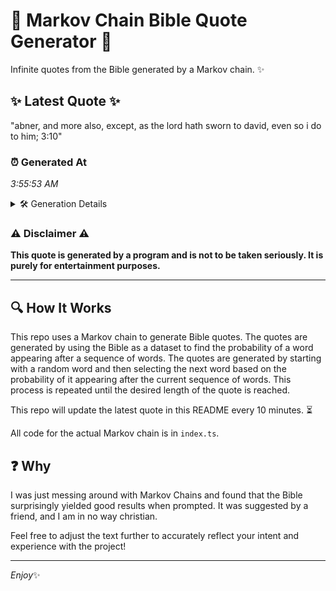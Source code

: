 # 📖 Markov Chain Bible Quote Generator 📖

Infinite quotes from the Bible generated by a Markov chain. ✨

## ✨ Latest Quote ✨
"abner, and more also, except, as the lord hath sworn to david, even so i do to him; 3:10"

### ⏰ Generated At
*3:55:53 AM*

<details>
    <summary>🛠️ Generation Details</summary>
    <p>
        <strong>🌱 Seed:</strong> abner,<br>
        <strong>🔄 Iterations:</strong> 18<br>
        <strong>📜 Context History:</strong><br>[ abner, ]: and<br>[ abner,, and ]: more<br>[ abner,, and, more ]: also,<br>[ abner,, and, more, also, ]: except,<br>[ abner,, and, more, also,, except, ]: as<br>[ abner,, and, more, also,, except,, as ]: the<br>[ and, more, also,, except,, as, the ]: lord<br>[ more, also,, except,, as, the, lord ]: hath<br>[ also,, except,, as, the, lord, hath ]: sworn<br>[ except,, as, the, lord, hath, sworn ]: to<br>[ as, the, lord, hath, sworn, to ]: david,<br>[ the, lord, hath, sworn, to, david, ]: even<br>[ lord, hath, sworn, to, david,, even ]: so<br>[ hath, sworn, to, david,, even, so ]: i<br>[ sworn, to, david,, even, so, i ]: do<br>[ to, david,, even, so, i, do ]: to<br>[ david,, even, so, i, do, to ]: him;<br>[ even, so, i, do, to, him; ]: 3:10<br>
    </p>
</details>

### ⚠️ Disclaimer ⚠️
**This quote is generated by a program and is not to be taken seriously. It is purely for entertainment purposes.**

---

## 🔍 How It Works

This repo uses a Markov chain to generate Bible quotes. The quotes are generated by using the Bible as a dataset to find the probability of a word appearing after a sequence of words. The quotes are generated by starting with a random word and then selecting the next word based on the probability of it appearing after the current sequence of words. This process is repeated until the desired length of the quote is reached.

This repo will update the latest quote in this README every 10 minutes. ⏳

All code for the actual Markov chain is in `index.ts`.

## ❓ Why

I was just messing around with Markov Chains and found that the Bible surprisingly yielded good results when prompted. 
It was suggested by a friend, and I am in no way christian.

Feel free to adjust the text further to accurately reflect your intent and experience with the project!

---

*Enjoy*✨
